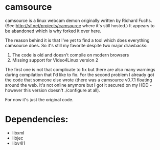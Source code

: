 camsource
=========

camsource is a linux webcam demon originally written by Richard Fuchs. (See http://sf.net/projects/camsource where it's still hosted.) It appears to be abandoned which is why forked it over here.

The reason behind it is that I've yet to find a tool which does everything camsource does. So it's still my favorite despite two major drawbacks:

1. The code is old and doesn't compile on modern browsers
2. Missing support for Video4Linux version 2

The first one is not that complicate to fix but there are also many warnings during compilation that I'd like to fix. For the second problem I already got the code that someone else wrote (there was a camsource v0.7.1 floating around the web. It's not online anymore but I got it secured on my HDD - however this version doesn't ./configure at all).

For now it's just the original code.

# Dependencies:
* libxml
* libjec
* libv4l1
